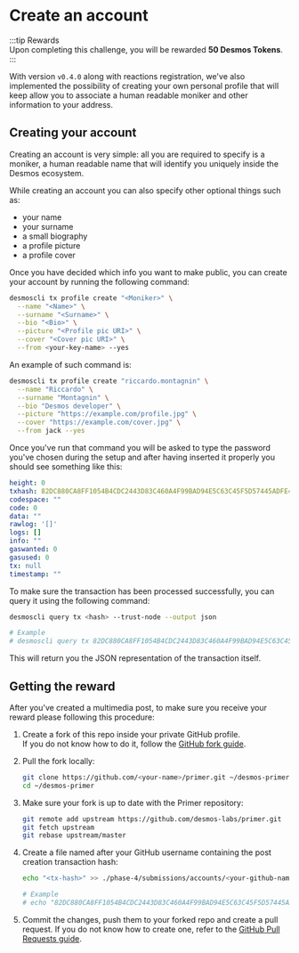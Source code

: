 # Create an account
:::tip Rewards  
Upon completing this challenge, you will be rewarded **50 Desmos Tokens**.  
:::

With version `v0.4.0` along with reactions registration, we've also implemented the possibility of creating your own personal profile that will keep allow you to associate a human readable moniker and other information to your address.  

## Creating your account
Creating an account is very simple: all you are required to specify is a moniker, a human readable name that will identify you uniquely inside the Desmos ecosystem. 

While creating an account you can also specify other optional things such as: 

- your name
- your surname
- a small biography
- a profile picture
- a profile cover

Once you have decided which info you want to make public, you can create your account by running the following command:

```bash
desmoscli tx profile create "<Moniker>" \
  --name "<Name>" \
  --surname "<Surname>" \
  --bio "<Bio>" \
  --picture "<Profile pic URI>" \
  --cover "<Cover pic URI>" \
  --from <your-key-name> --yes 
``` 

An example of such command is: 

```bash
desmoscli tx profile create "riccardo.montagnin" \
  --name "Riccardo" \
  --surname "Montagnin" \
  --bio "Desmos developer" \
  --picture "https://example.com/profile.jpg" \
  --cover "https://example.com/cover.jpg" \
  --from jack --yes
```

Once you've run that command you will be asked to type the password you've chosen during the setup and after having inserted it properly you should see something like this: 

```yml
height: 0
txhash: 82DC880CA8FF1054B4CDC2443D83C460A4F99BAD94E5C63C45F5D57445ADFE49
codespace: ""
code: 0
data: ""
rawlog: '[]'
logs: []
info: ""
gaswanted: 0
gasused: 0
tx: null
timestamp: ""
```

To make sure the transaction has been processed successfully, you can query it using the following command: 

```bash
desmoscli query tx <hash> --trust-node --output json

# Example
# desmoscli query tx 82DC880CA8FF1054B4CDC2443D83C460A4F99BAD94E5C63C45F5D57445ADFE49 --trust-node --output json
``` 

This will return you the JSON representation of the transaction itself.

## Getting the reward 
After you've created a multimedia post, to make sure you receive your reward please following this procedure: 

1. Create a fork of this repo inside your private GitHub profile.  
   If you do not know how to do it, follow the [GitHub fork guide](https://help.github.com/en/github/getting-started-with-github/fork-a-repo).

2. Pull the fork locally:  
   ```bash
   git clone https://github.com/<your-name>/primer.git ~/desmos-primer
   cd ~/desmos-primer
   ```
   
3. Make sure your fork is up to date with the Primer repository:  
   ```bash
   git remote add upstream https://github.com/desmos-labs/primer.git
   git fetch upstream
   git rebase upstream/master
   ```

4. Create a file named after your GitHub username containing the post creation transaction hash:  
   ```bash
   echo "<tx-hash>" >> ./phase-4/submissions/accounts/<your-github-name>
   
   # Example
   # echo "82DC880CA8FF1054B4CDC2443D83C460A4F99BAD94E5C63C45F5D57445ADFE49" >> ./phase-4/submissions/accounts/RiccardoM
   ```

5. Commit the changes, push them to your forked repo and create a pull request. If you do not know how to create one, refer to the [GitHub Pull Requests guide](https://help.github.com/en/github/collaborating-with-issues-and-pull-requests/creating-a-pull-request).

